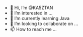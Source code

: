 - 👋 Hi, I’m @KA5ZTAN
- 👀 I’m interested in ...
- 🌱 I’m currently learning Java
- 💞️ I’m looking to collaborate on ...
- 📫 How to reach me ...

<!---
KA5ZTAN/KA5ZTAN is a ✨ special ✨ repository because its `README.md` (this file) appears on your GitHub profile.
You can click the Preview link to take a look at your changes.
--->
